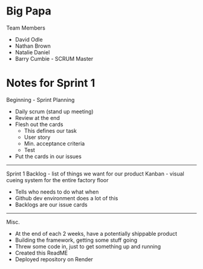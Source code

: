 # Big Papa

Team Members
- David Odle
- Nathan Brown
- Natalie Daniel
- Barry Cumbie - SCRUM Master

# Notes for Sprint 1
Beginning - Sprint Planning
- Daily scrum (stand up meeting)
- Review at the end
- Flesh out the cards
  - This defines our task
  - User story
  - Min. acceptance criteria
  - Test
- Put the cards in our issues
--------------------------------------------------------------------
Sprint 1 Backlog - list of things we want for our product
Kanban - visual cueing system for the entire factory floor
- Tells who needs to do what when
- Github dev environment does a lot of this
- Backlogs are our issue cards
--------------------------------------------------------------------
Misc.
- At the end of each 2 weeks, have a potentially shippable product
- Building the framework, getting some stuff going
- Threw some code in, just to get something up and running
- Created this ReadME
- Deployed repository on Render



